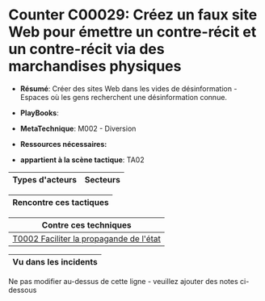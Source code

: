 # Counter C00029: Créez un faux site Web pour émettre un contre-récit et un contre-récit via des marchandises physiques

* **Résumé**: Créer des sites Web dans les vides de désinformation - Espaces où les gens recherchent une désinformation connue.

* **PlayBooks**:

* **MetaTechnique**: M002 - Diversion

* **Ressources nécessaires:**

* **appartient à la scène tactique**: TA02


|Types d'acteurs |Secteurs |
|----------- |------- |



|Rencontre ces tactiques |
|---------------------- |



|Contre ces techniques |
|------------------------- |
|[T0002 Faciliter la propagande de l'état](../../generated_pages/techniques/T0002.md) |



|Vu dans les incidents |
|----------------- |


Ne pas modifier au-dessus de cette ligne - veuillez ajouter des notes ci-dessous